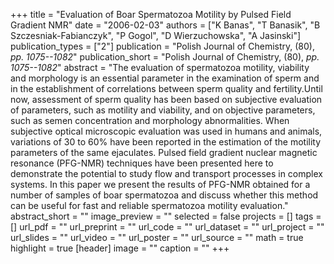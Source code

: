 +++
title = "Evaluation of Boar Spermatozoa Motility by Pulsed Field Gradient NMR"
date = "2006-02-03"
authors = ["K Banas", "T Banasik", "B Szczesniak-Fabianczyk", "P Gogol", "D Wierzuchowska", "A Jasinski"]
publication_types = ["2"]
publication = "Polish Journal of Chemistry, (80), _pp. 1075--1082_"
publication_short = "Polish Journal of Chemistry, (80), _pp. 1075--1082_"
abstract = "The evaluation of spermatozoa motility, viability and morphology is an essential parameter in the examination of sperm and in the establishment of correlations between sperm quality and fertility.Until now, assessment of sperm quality has been based on subjective evaluation of parameters, such as motility and viability, and on objective parameters, such as semen concentration and morphology abnormalities. When subjective optical microscopic evaluation was used in humans and animals, variations of 30 to 60% have been reported in the estimation of the motility parameters of the same ejaculates. Pulsed field gradient nuclear magnetic resonance (PFG-NMR) techniques have been presented here to demonstrate the potential to study flow and transport processes in complex systems. In this paper we present the results of PFG-NMR obtained for a number of samples of boar spermatozoa and discuss whether this method can be useful for fast and reliable spermatozoa motility evaluation."
abstract_short = ""
image_preview = ""
selected = false
projects = []
tags = []
url_pdf = ""
url_preprint = ""
url_code = ""
url_dataset = ""
url_project = ""
url_slides = ""
url_video = ""
url_poster = ""
url_source = ""
math = true
highlight = true
[header]
image = ""
caption = ""
+++
